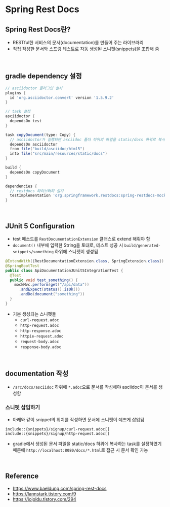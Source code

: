 # Spring Rest Docs

## Spring Rest Docs란?
* RESTful한 서비스의 문서(documentation)를 만들어 주는 라이브러리
* 직접 작성한 문서와 스프링 테스트로 자동 생성된 스니펫(snippets)을 조합해 줌

<br>

## gradle dependency 설정
```groovy
// asciidoctor 플러그인 설치
plugins {
  id 'org.asciidoctor.convert' version '1.5.9.2'
}

// task 설정
asciidoctor {
  dependsOn test
}

task copyDocument(type: Copy) {
  // asciidoctor가 실행되면 asciidoc 폴더 하위의 파일을 static/docs 하위로 복사
  dependsOn asciidoctor
  from file("build/asciidoc/html5")
  into file("src/main/resources/static/docs")
}

build {
  dependsOn copyDocument
}

dependencies {
  // restdocs 라이브러리 설치
  testImplementation 'org.springframework.restdocs:spring-restdocs-mockmvc'
}
```

<br>

## JUnit 5 Configuration
* test 메소드를 `RestDocumentationExtension` 클래스로 extend 해줘야 함
* `document()` 내부에 입력한 String을 토대로, 테스트 성공 시 `build/generated-snippets/something` 하위에 스니펫이 생성됨
```java
@ExtendWith({RestDocumentationExtension.class, SpringExtension.class})
@SpringBootTest
public class ApiDocumentationJUnit5IntegrationTest { 
  @Test
  public void test_something() {
    mockMvc.perform(get("/api/data"))
      .andExpect(status().isOk())
      .andDo(document("something"))
  }
}
```
* 기본 생성되는 스니펫들
  * `curl-request.adoc`
  * `http-request.adoc`
  * `http-response.adoc`
  * `httpie-request.adoc`
  * `request-body.adoc`
  * `response-body.adoc`

<br>

## documentation 작성
* `/src/docs/asciidoc` 하위에 `*.adoc`으로 문서를 작성해야 asciidoc이 문서를 생성함
### 스니펫 삽입하기
* 아래와 같이 snippet의 위치를 작성하면 문서에 스니펫이 예쁘게 삽입됨
```adoc
include::{snippets}/signup/curl-request.adoc[]
include::{snippets}/signup/http-request.adoc[]
```
* gradle에서 생성된 문서 파일을 static/docs 하위에 복사하는 task를 설정하였기 때문에 `http://localhost:8080/docs/*.html`로 접근 시 문서 확인 가능

<br>

## Reference
* <https://www.baeldung.com/spring-rest-docs>
* <https://lannstark.tistory.com/9>
* <https://jojoldu.tistory.com/294>